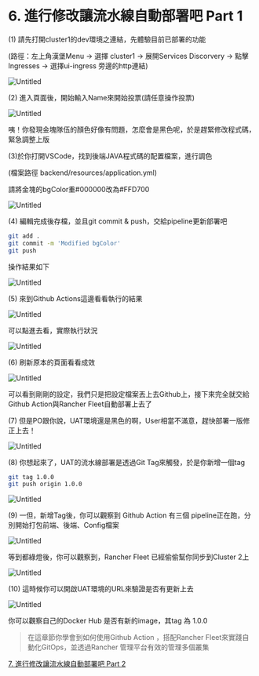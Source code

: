 # 6. 進行修改讓流水線自動部署吧 Part 1

(1) 請先打開cluster1的dev環境之連結，先體驗目前已部署的功能

(路徑：左上角漢堡Menu → 選擇 cluster1 → 展開Services Discorvery → 點擊 Ingresses → 選擇ui-ingress 旁邊的http連結)

![Untitled](6/Untitled.png)

(2) 進入頁面後，開始輸入Name來開始投票(請任意操作投票)

![Untitled](6/Untitled%201.png)

咦！你發現金塊隊伍的顏色好像有問題，怎麼會是黑色呢，於是趕緊修改程式碼，緊急調整上版

(3)於你打開VSCode，找到後端JAVA程式碼的配置檔案，進行調色

(檔案路徑 backend/resources/application.yml)

請將金塊的bgColor重#000000改為#FFD700

![Untitled](6/Untitled%202.png)

(4) 編輯完成後存檔，並且git commit & push，交給pipeline更新部署吧

```bash
git add .
git commit -m 'Modified bgColor'
git push
```

操作結果如下

![Untitled](6/Untitled%203.png)

(5) 來到Github Actions這邊看看執行的結果

![Untitled](6/Untitled%204.png)

可以點進去看，實際執行狀況

![Untitled](6/Untitled%205.png)

(6) 刷新原本的頁面看看成效

![Untitled](6/Untitled%206.png)

可以看到剛剛的設定，我們只是把設定檔案丟上去Github上，接下來完全就交給Github Action與Rancher Fleet自動部署上去了

(7) 但是PO跟你說，UAT環境還是黑色的啊，User相當不滿意，趕快部署一版修正上去！

![Untitled](6/Untitled%207.png)

(8) 你想起來了，UAT的流水線部署是透過Git Tag來觸發，於是你新增一個tag

```bash
git tag 1.0.0
git push origin 1.0.0
```

![Untitled](6/Untitled%208.png)

(9) 一但，新增Tag後，你可以觀察到 Github Action 有三個 pipeline正在跑，分別開始打包前端、後端、Config檔案

![Untitled](6/Untitled%209.png)

等到都綠燈後，你可以觀察到，Rancher Fleet 已經偷偷幫你同步到Cluster 2上

![Untitled](6/Untitled%2010.png)

(10) 這時候你可以開啟UAT環境的URL來驗證是否有更新上去

![Untitled](6/Untitled%2011.png)

你可以觀察自己的Docker Hub 是否有新的image，其tag 為 1.0.0

> 在這章節你學會到如何使用Github Action ，搭配Rancher Fleet來實踐自動化GitOps，並透過Rancher 管理平台有效的管理多個叢集
> 

[7. 進行修改讓流水線自動部署吧 Part 2](7.md)